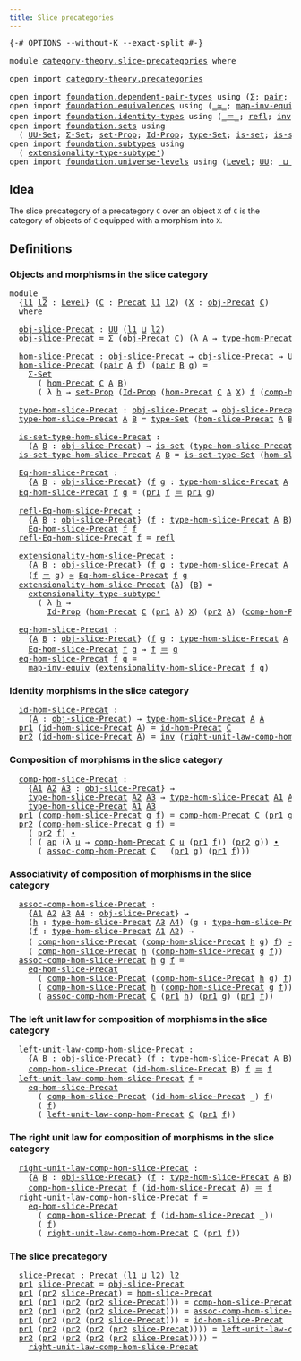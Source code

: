 ```yaml
---
title: Slice precategories
---
```


<pre class="Agda"><a id="45" class="Symbol">{-#</a> <a id="49" class="Keyword">OPTIONS</a> <a id="57" class="Pragma">--without-K</a> <a id="69" class="Pragma">--exact-split</a> <a id="83" class="Symbol">#-}</a>

<a id="88" class="Keyword">module</a> <a id="95" href="category-theory.slice-precategories.html" class="Module">category-theory.slice-precategories</a> <a id="131" class="Keyword">where</a>

<a id="138" class="Keyword">open</a> <a id="143" class="Keyword">import</a> <a id="150" href="category-theory.precategories.html" class="Module">category-theory.precategories</a>

<a id="181" class="Keyword">open</a> <a id="186" class="Keyword">import</a> <a id="193" href="foundation.dependent-pair-types.html" class="Module">foundation.dependent-pair-types</a> <a id="225" class="Keyword">using</a> <a id="231" class="Symbol">(</a><a id="232" href="foundation-core.dependent-pair-types.html#515" class="Record">Σ</a><a id="233" class="Symbol">;</a> <a id="235" href="foundation-core.dependent-pair-types.html#588" class="InductiveConstructor">pair</a><a id="239" class="Symbol">;</a> <a id="241" href="foundation-core.dependent-pair-types.html#605" class="Field">pr1</a><a id="244" class="Symbol">;</a> <a id="246" href="foundation-core.dependent-pair-types.html#617" class="Field">pr2</a><a id="249" class="Symbol">)</a>
<a id="251" class="Keyword">open</a> <a id="256" class="Keyword">import</a> <a id="263" href="foundation.equivalences.html" class="Module">foundation.equivalences</a> <a id="287" class="Keyword">using</a> <a id="293" class="Symbol">(</a><a id="294" href="foundation-core.equivalences.html#1621" class="Function Operator">_≃_</a><a id="297" class="Symbol">;</a> <a id="299" href="foundation-core.equivalences.html#5036" class="Function">map-inv-equiv</a><a id="312" class="Symbol">)</a>
<a id="314" class="Keyword">open</a> <a id="319" class="Keyword">import</a> <a id="326" href="foundation.identity-types.html" class="Module">foundation.identity-types</a> <a id="352" class="Keyword">using</a> <a id="358" class="Symbol">(</a><a id="359" href="foundation-core.identity-types.html#1865" class="Function Operator">_＝_</a><a id="362" class="Symbol">;</a> <a id="364" href="foundation-core.identity-types.html#1820" class="InductiveConstructor">refl</a><a id="368" class="Symbol">;</a> <a id="370" href="foundation-core.identity-types.html#2729" class="Function">inv</a><a id="373" class="Symbol">;</a> <a id="375" href="foundation-core.identity-types.html#2425" class="Function Operator">_∙_</a><a id="378" class="Symbol">;</a> <a id="380" href="foundation-core.identity-types.html#4003" class="Function">ap</a><a id="382" class="Symbol">)</a>
<a id="384" class="Keyword">open</a> <a id="389" class="Keyword">import</a> <a id="396" href="foundation.sets.html" class="Module">foundation.sets</a> <a id="412" class="Keyword">using</a>
  <a id="420" class="Symbol">(</a> <a id="422" href="foundation-core.sets.html#1190" class="Function">UU-Set</a><a id="428" class="Symbol">;</a> <a id="430" href="foundation.sets.html#1866" class="Function">Σ-Set</a><a id="435" class="Symbol">;</a> <a id="437" href="foundation-core.sets.html#3072" class="Function">set-Prop</a><a id="445" class="Symbol">;</a> <a id="447" href="foundation-core.sets.html#1420" class="Function">Id-Prop</a><a id="454" class="Symbol">;</a> <a id="456" href="foundation-core.sets.html#1304" class="Function">type-Set</a><a id="464" class="Symbol">;</a> <a id="466" href="foundation-core.sets.html#1113" class="Function">is-set</a><a id="472" class="Symbol">;</a> <a id="474" href="foundation-core.sets.html#1355" class="Function">is-set-type-Set</a><a id="489" class="Symbol">)</a>
<a id="491" class="Keyword">open</a> <a id="496" class="Keyword">import</a> <a id="503" href="foundation.subtypes.html" class="Module">foundation.subtypes</a> <a id="523" class="Keyword">using</a>
  <a id="531" class="Symbol">(</a> <a id="533" href="foundation-core.subtypes.html#3264" class="Function">extensionality-type-subtype&#39;</a><a id="561" class="Symbol">)</a>
<a id="563" class="Keyword">open</a> <a id="568" class="Keyword">import</a> <a id="575" href="foundation.universe-levels.html" class="Module">foundation.universe-levels</a> <a id="602" class="Keyword">using</a> <a id="608" class="Symbol">(</a><a id="609" href="Agda.Primitive.html#597" class="Postulate">Level</a><a id="614" class="Symbol">;</a> <a id="616" href="foundation-core.universe-levels.html#235" class="Primitive">UU</a><a id="618" class="Symbol">;</a> <a id="620" href="Agda.Primitive.html#810" class="Primitive Operator">_⊔_</a><a id="623" class="Symbol">)</a>
</pre>
## Idea

The slice precategory of a precategory `C` over an object `X` of `C` is the category of objects of `C` equipped with a morphism into `X`.

## Definitions

### Objects and morphisms in the slice category

<pre class="Agda"><a id="851" class="Keyword">module</a> <a id="858" href="category-theory.slice-precategories.html#858" class="Module">_</a>
  <a id="862" class="Symbol">{</a><a id="863" href="category-theory.slice-precategories.html#863" class="Bound">l1</a> <a id="866" href="category-theory.slice-precategories.html#866" class="Bound">l2</a> <a id="869" class="Symbol">:</a> <a id="871" href="Agda.Primitive.html#597" class="Postulate">Level</a><a id="876" class="Symbol">}</a> <a id="878" class="Symbol">(</a><a id="879" href="category-theory.slice-precategories.html#879" class="Bound">C</a> <a id="881" class="Symbol">:</a> <a id="883" href="category-theory.precategories.html#2242" class="Function">Precat</a> <a id="890" href="category-theory.slice-precategories.html#863" class="Bound">l1</a> <a id="893" href="category-theory.slice-precategories.html#866" class="Bound">l2</a><a id="895" class="Symbol">)</a> <a id="897" class="Symbol">(</a><a id="898" href="category-theory.slice-precategories.html#898" class="Bound">X</a> <a id="900" class="Symbol">:</a> <a id="902" href="category-theory.precategories.html#2555" class="Function">obj-Precat</a> <a id="913" href="category-theory.slice-precategories.html#879" class="Bound">C</a><a id="914" class="Symbol">)</a>
  <a id="918" class="Keyword">where</a>

  <a id="927" href="category-theory.slice-precategories.html#927" class="Function">obj-slice-Precat</a> <a id="944" class="Symbol">:</a> <a id="946" href="foundation-core.universe-levels.html#235" class="Primitive">UU</a> <a id="949" class="Symbol">(</a><a id="950" href="category-theory.slice-precategories.html#863" class="Bound">l1</a> <a id="953" href="Agda.Primitive.html#810" class="Primitive Operator">⊔</a> <a id="955" href="category-theory.slice-precategories.html#866" class="Bound">l2</a><a id="957" class="Symbol">)</a>
  <a id="961" href="category-theory.slice-precategories.html#927" class="Function">obj-slice-Precat</a> <a id="978" class="Symbol">=</a> <a id="980" href="foundation-core.dependent-pair-types.html#515" class="Record">Σ</a> <a id="982" class="Symbol">(</a><a id="983" href="category-theory.precategories.html#2555" class="Function">obj-Precat</a> <a id="994" href="category-theory.slice-precategories.html#879" class="Bound">C</a><a id="995" class="Symbol">)</a> <a id="997" class="Symbol">(λ</a> <a id="1000" href="category-theory.slice-precategories.html#1000" class="Bound">A</a> <a id="1002" class="Symbol">→</a> <a id="1004" href="category-theory.precategories.html#2674" class="Function">type-hom-Precat</a> <a id="1020" href="category-theory.slice-precategories.html#879" class="Bound">C</a> <a id="1022" href="category-theory.slice-precategories.html#1000" class="Bound">A</a> <a id="1024" href="category-theory.slice-precategories.html#898" class="Bound">X</a><a id="1025" class="Symbol">)</a>

  <a id="1030" href="category-theory.slice-precategories.html#1030" class="Function">hom-slice-Precat</a> <a id="1047" class="Symbol">:</a> <a id="1049" href="category-theory.slice-precategories.html#927" class="Function">obj-slice-Precat</a> <a id="1066" class="Symbol">→</a> <a id="1068" href="category-theory.slice-precategories.html#927" class="Function">obj-slice-Precat</a> <a id="1085" class="Symbol">→</a> <a id="1087" href="foundation-core.sets.html#1190" class="Function">UU-Set</a> <a id="1094" href="category-theory.slice-precategories.html#866" class="Bound">l2</a>
  <a id="1099" href="category-theory.slice-precategories.html#1030" class="Function">hom-slice-Precat</a> <a id="1116" class="Symbol">(</a><a id="1117" href="foundation-core.dependent-pair-types.html#588" class="InductiveConstructor">pair</a> <a id="1122" href="category-theory.slice-precategories.html#1122" class="Bound">A</a> <a id="1124" href="category-theory.slice-precategories.html#1124" class="Bound">f</a><a id="1125" class="Symbol">)</a> <a id="1127" class="Symbol">(</a><a id="1128" href="foundation-core.dependent-pair-types.html#588" class="InductiveConstructor">pair</a> <a id="1133" href="category-theory.slice-precategories.html#1133" class="Bound">B</a> <a id="1135" href="category-theory.slice-precategories.html#1135" class="Bound">g</a><a id="1136" class="Symbol">)</a> <a id="1138" class="Symbol">=</a>
    <a id="1144" href="foundation.sets.html#1866" class="Function">Σ-Set</a>
      <a id="1156" class="Symbol">(</a> <a id="1158" href="category-theory.precategories.html#2600" class="Function">hom-Precat</a> <a id="1169" href="category-theory.slice-precategories.html#879" class="Bound">C</a> <a id="1171" href="category-theory.slice-precategories.html#1122" class="Bound">A</a> <a id="1173" href="category-theory.slice-precategories.html#1133" class="Bound">B</a><a id="1174" class="Symbol">)</a>
      <a id="1182" class="Symbol">(</a> <a id="1184" class="Symbol">λ</a> <a id="1186" href="category-theory.slice-precategories.html#1186" class="Bound">h</a> <a id="1188" class="Symbol">→</a> <a id="1190" href="foundation-core.sets.html#3072" class="Function">set-Prop</a> <a id="1199" class="Symbol">(</a><a id="1200" href="foundation-core.sets.html#1420" class="Function">Id-Prop</a> <a id="1208" class="Symbol">(</a><a id="1209" href="category-theory.precategories.html#2600" class="Function">hom-Precat</a> <a id="1220" href="category-theory.slice-precategories.html#879" class="Bound">C</a> <a id="1222" href="category-theory.slice-precategories.html#1122" class="Bound">A</a> <a id="1224" href="category-theory.slice-precategories.html#898" class="Bound">X</a><a id="1225" class="Symbol">)</a> <a id="1227" href="category-theory.slice-precategories.html#1124" class="Bound">f</a> <a id="1229" class="Symbol">(</a><a id="1230" href="category-theory.precategories.html#3056" class="Function">comp-hom-Precat</a> <a id="1246" href="category-theory.slice-precategories.html#879" class="Bound">C</a> <a id="1248" href="category-theory.slice-precategories.html#1135" class="Bound">g</a> <a id="1250" href="category-theory.slice-precategories.html#1186" class="Bound">h</a><a id="1251" class="Symbol">)))</a>

  <a id="1258" href="category-theory.slice-precategories.html#1258" class="Function">type-hom-slice-Precat</a> <a id="1280" class="Symbol">:</a> <a id="1282" href="category-theory.slice-precategories.html#927" class="Function">obj-slice-Precat</a> <a id="1299" class="Symbol">→</a> <a id="1301" href="category-theory.slice-precategories.html#927" class="Function">obj-slice-Precat</a> <a id="1318" class="Symbol">→</a> <a id="1320" href="foundation-core.universe-levels.html#235" class="Primitive">UU</a> <a id="1323" href="category-theory.slice-precategories.html#866" class="Bound">l2</a>
  <a id="1328" href="category-theory.slice-precategories.html#1258" class="Function">type-hom-slice-Precat</a> <a id="1350" href="category-theory.slice-precategories.html#1350" class="Bound">A</a> <a id="1352" href="category-theory.slice-precategories.html#1352" class="Bound">B</a> <a id="1354" class="Symbol">=</a> <a id="1356" href="foundation-core.sets.html#1304" class="Function">type-Set</a> <a id="1365" class="Symbol">(</a><a id="1366" href="category-theory.slice-precategories.html#1030" class="Function">hom-slice-Precat</a> <a id="1383" href="category-theory.slice-precategories.html#1350" class="Bound">A</a> <a id="1385" href="category-theory.slice-precategories.html#1352" class="Bound">B</a><a id="1386" class="Symbol">)</a>

  <a id="1391" href="category-theory.slice-precategories.html#1391" class="Function">is-set-type-hom-slice-Precat</a> <a id="1420" class="Symbol">:</a>
    <a id="1426" class="Symbol">(</a><a id="1427" href="category-theory.slice-precategories.html#1427" class="Bound">A</a> <a id="1429" href="category-theory.slice-precategories.html#1429" class="Bound">B</a> <a id="1431" class="Symbol">:</a> <a id="1433" href="category-theory.slice-precategories.html#927" class="Function">obj-slice-Precat</a><a id="1449" class="Symbol">)</a> <a id="1451" class="Symbol">→</a> <a id="1453" href="foundation-core.sets.html#1113" class="Function">is-set</a> <a id="1460" class="Symbol">(</a><a id="1461" href="category-theory.slice-precategories.html#1258" class="Function">type-hom-slice-Precat</a> <a id="1483" href="category-theory.slice-precategories.html#1427" class="Bound">A</a> <a id="1485" href="category-theory.slice-precategories.html#1429" class="Bound">B</a><a id="1486" class="Symbol">)</a>
  <a id="1490" href="category-theory.slice-precategories.html#1391" class="Function">is-set-type-hom-slice-Precat</a> <a id="1519" href="category-theory.slice-precategories.html#1519" class="Bound">A</a> <a id="1521" href="category-theory.slice-precategories.html#1521" class="Bound">B</a> <a id="1523" class="Symbol">=</a> <a id="1525" href="foundation-core.sets.html#1355" class="Function">is-set-type-Set</a> <a id="1541" class="Symbol">(</a><a id="1542" href="category-theory.slice-precategories.html#1030" class="Function">hom-slice-Precat</a> <a id="1559" href="category-theory.slice-precategories.html#1519" class="Bound">A</a> <a id="1561" href="category-theory.slice-precategories.html#1521" class="Bound">B</a><a id="1562" class="Symbol">)</a>

  <a id="1567" href="category-theory.slice-precategories.html#1567" class="Function">Eq-hom-slice-Precat</a> <a id="1587" class="Symbol">:</a>
    <a id="1593" class="Symbol">{</a><a id="1594" href="category-theory.slice-precategories.html#1594" class="Bound">A</a> <a id="1596" href="category-theory.slice-precategories.html#1596" class="Bound">B</a> <a id="1598" class="Symbol">:</a> <a id="1600" href="category-theory.slice-precategories.html#927" class="Function">obj-slice-Precat</a><a id="1616" class="Symbol">}</a> <a id="1618" class="Symbol">(</a><a id="1619" href="category-theory.slice-precategories.html#1619" class="Bound">f</a> <a id="1621" href="category-theory.slice-precategories.html#1621" class="Bound">g</a> <a id="1623" class="Symbol">:</a> <a id="1625" href="category-theory.slice-precategories.html#1258" class="Function">type-hom-slice-Precat</a> <a id="1647" href="category-theory.slice-precategories.html#1594" class="Bound">A</a> <a id="1649" href="category-theory.slice-precategories.html#1596" class="Bound">B</a><a id="1650" class="Symbol">)</a> <a id="1652" class="Symbol">→</a> <a id="1654" href="foundation-core.universe-levels.html#235" class="Primitive">UU</a> <a id="1657" href="category-theory.slice-precategories.html#866" class="Bound">l2</a>
  <a id="1662" href="category-theory.slice-precategories.html#1567" class="Function">Eq-hom-slice-Precat</a> <a id="1682" href="category-theory.slice-precategories.html#1682" class="Bound">f</a> <a id="1684" href="category-theory.slice-precategories.html#1684" class="Bound">g</a> <a id="1686" class="Symbol">=</a> <a id="1688" class="Symbol">(</a><a id="1689" href="foundation-core.dependent-pair-types.html#605" class="Field">pr1</a> <a id="1693" href="category-theory.slice-precategories.html#1682" class="Bound">f</a> <a id="1695" href="foundation-core.identity-types.html#1865" class="Function Operator">＝</a> <a id="1697" href="foundation-core.dependent-pair-types.html#605" class="Field">pr1</a> <a id="1701" href="category-theory.slice-precategories.html#1684" class="Bound">g</a><a id="1702" class="Symbol">)</a>

  <a id="1707" href="category-theory.slice-precategories.html#1707" class="Function">refl-Eq-hom-slice-Precat</a> <a id="1732" class="Symbol">:</a>
    <a id="1738" class="Symbol">{</a><a id="1739" href="category-theory.slice-precategories.html#1739" class="Bound">A</a> <a id="1741" href="category-theory.slice-precategories.html#1741" class="Bound">B</a> <a id="1743" class="Symbol">:</a> <a id="1745" href="category-theory.slice-precategories.html#927" class="Function">obj-slice-Precat</a><a id="1761" class="Symbol">}</a> <a id="1763" class="Symbol">(</a><a id="1764" href="category-theory.slice-precategories.html#1764" class="Bound">f</a> <a id="1766" class="Symbol">:</a> <a id="1768" href="category-theory.slice-precategories.html#1258" class="Function">type-hom-slice-Precat</a> <a id="1790" href="category-theory.slice-precategories.html#1739" class="Bound">A</a> <a id="1792" href="category-theory.slice-precategories.html#1741" class="Bound">B</a><a id="1793" class="Symbol">)</a> <a id="1795" class="Symbol">→</a>
    <a id="1801" href="category-theory.slice-precategories.html#1567" class="Function">Eq-hom-slice-Precat</a> <a id="1821" href="category-theory.slice-precategories.html#1764" class="Bound">f</a> <a id="1823" href="category-theory.slice-precategories.html#1764" class="Bound">f</a>
  <a id="1827" href="category-theory.slice-precategories.html#1707" class="Function">refl-Eq-hom-slice-Precat</a> <a id="1852" href="category-theory.slice-precategories.html#1852" class="Bound">f</a> <a id="1854" class="Symbol">=</a> <a id="1856" href="foundation-core.identity-types.html#1820" class="InductiveConstructor">refl</a>

  <a id="1864" href="category-theory.slice-precategories.html#1864" class="Function">extensionality-hom-slice-Precat</a> <a id="1896" class="Symbol">:</a>
    <a id="1902" class="Symbol">{</a><a id="1903" href="category-theory.slice-precategories.html#1903" class="Bound">A</a> <a id="1905" href="category-theory.slice-precategories.html#1905" class="Bound">B</a> <a id="1907" class="Symbol">:</a> <a id="1909" href="category-theory.slice-precategories.html#927" class="Function">obj-slice-Precat</a><a id="1925" class="Symbol">}</a> <a id="1927" class="Symbol">(</a><a id="1928" href="category-theory.slice-precategories.html#1928" class="Bound">f</a> <a id="1930" href="category-theory.slice-precategories.html#1930" class="Bound">g</a> <a id="1932" class="Symbol">:</a> <a id="1934" href="category-theory.slice-precategories.html#1258" class="Function">type-hom-slice-Precat</a> <a id="1956" href="category-theory.slice-precategories.html#1903" class="Bound">A</a> <a id="1958" href="category-theory.slice-precategories.html#1905" class="Bound">B</a><a id="1959" class="Symbol">)</a> <a id="1961" class="Symbol">→</a>
    <a id="1967" class="Symbol">(</a><a id="1968" href="category-theory.slice-precategories.html#1928" class="Bound">f</a> <a id="1970" href="foundation-core.identity-types.html#1865" class="Function Operator">＝</a> <a id="1972" href="category-theory.slice-precategories.html#1930" class="Bound">g</a><a id="1973" class="Symbol">)</a> <a id="1975" href="foundation-core.equivalences.html#1621" class="Function Operator">≃</a> <a id="1977" href="category-theory.slice-precategories.html#1567" class="Function">Eq-hom-slice-Precat</a> <a id="1997" href="category-theory.slice-precategories.html#1928" class="Bound">f</a> <a id="1999" href="category-theory.slice-precategories.html#1930" class="Bound">g</a>
  <a id="2003" href="category-theory.slice-precategories.html#1864" class="Function">extensionality-hom-slice-Precat</a> <a id="2035" class="Symbol">{</a><a id="2036" href="category-theory.slice-precategories.html#2036" class="Bound">A</a><a id="2037" class="Symbol">}</a> <a id="2039" class="Symbol">{</a><a id="2040" href="category-theory.slice-precategories.html#2040" class="Bound">B</a><a id="2041" class="Symbol">}</a> <a id="2043" class="Symbol">=</a>
    <a id="2049" href="foundation-core.subtypes.html#3264" class="Function">extensionality-type-subtype&#39;</a>
      <a id="2084" class="Symbol">(</a> <a id="2086" class="Symbol">λ</a> <a id="2088" href="category-theory.slice-precategories.html#2088" class="Bound">h</a> <a id="2090" class="Symbol">→</a>
        <a id="2100" href="foundation-core.sets.html#1420" class="Function">Id-Prop</a> <a id="2108" class="Symbol">(</a><a id="2109" href="category-theory.precategories.html#2600" class="Function">hom-Precat</a> <a id="2120" href="category-theory.slice-precategories.html#879" class="Bound">C</a> <a id="2122" class="Symbol">(</a><a id="2123" href="foundation-core.dependent-pair-types.html#605" class="Field">pr1</a> <a id="2127" href="category-theory.slice-precategories.html#2036" class="Bound">A</a><a id="2128" class="Symbol">)</a> <a id="2130" href="category-theory.slice-precategories.html#898" class="Bound">X</a><a id="2131" class="Symbol">)</a> <a id="2133" class="Symbol">(</a><a id="2134" href="foundation-core.dependent-pair-types.html#617" class="Field">pr2</a> <a id="2138" href="category-theory.slice-precategories.html#2036" class="Bound">A</a><a id="2139" class="Symbol">)</a> <a id="2141" class="Symbol">(</a><a id="2142" href="category-theory.precategories.html#3056" class="Function">comp-hom-Precat</a> <a id="2158" href="category-theory.slice-precategories.html#879" class="Bound">C</a> <a id="2160" class="Symbol">(</a><a id="2161" href="foundation-core.dependent-pair-types.html#617" class="Field">pr2</a> <a id="2165" href="category-theory.slice-precategories.html#2040" class="Bound">B</a><a id="2166" class="Symbol">)</a> <a id="2168" href="category-theory.slice-precategories.html#2088" class="Bound">h</a><a id="2169" class="Symbol">))</a>

  <a id="2175" href="category-theory.slice-precategories.html#2175" class="Function">eq-hom-slice-Precat</a> <a id="2195" class="Symbol">:</a>
    <a id="2201" class="Symbol">{</a><a id="2202" href="category-theory.slice-precategories.html#2202" class="Bound">A</a> <a id="2204" href="category-theory.slice-precategories.html#2204" class="Bound">B</a> <a id="2206" class="Symbol">:</a> <a id="2208" href="category-theory.slice-precategories.html#927" class="Function">obj-slice-Precat</a><a id="2224" class="Symbol">}</a> <a id="2226" class="Symbol">(</a><a id="2227" href="category-theory.slice-precategories.html#2227" class="Bound">f</a> <a id="2229" href="category-theory.slice-precategories.html#2229" class="Bound">g</a> <a id="2231" class="Symbol">:</a> <a id="2233" href="category-theory.slice-precategories.html#1258" class="Function">type-hom-slice-Precat</a> <a id="2255" href="category-theory.slice-precategories.html#2202" class="Bound">A</a> <a id="2257" href="category-theory.slice-precategories.html#2204" class="Bound">B</a><a id="2258" class="Symbol">)</a> <a id="2260" class="Symbol">→</a>
    <a id="2266" href="category-theory.slice-precategories.html#1567" class="Function">Eq-hom-slice-Precat</a> <a id="2286" href="category-theory.slice-precategories.html#2227" class="Bound">f</a> <a id="2288" href="category-theory.slice-precategories.html#2229" class="Bound">g</a> <a id="2290" class="Symbol">→</a> <a id="2292" href="category-theory.slice-precategories.html#2227" class="Bound">f</a> <a id="2294" href="foundation-core.identity-types.html#1865" class="Function Operator">＝</a> <a id="2296" href="category-theory.slice-precategories.html#2229" class="Bound">g</a>
  <a id="2300" href="category-theory.slice-precategories.html#2175" class="Function">eq-hom-slice-Precat</a> <a id="2320" href="category-theory.slice-precategories.html#2320" class="Bound">f</a> <a id="2322" href="category-theory.slice-precategories.html#2322" class="Bound">g</a> <a id="2324" class="Symbol">=</a>
    <a id="2330" href="foundation-core.equivalences.html#5036" class="Function">map-inv-equiv</a> <a id="2344" class="Symbol">(</a><a id="2345" href="category-theory.slice-precategories.html#1864" class="Function">extensionality-hom-slice-Precat</a> <a id="2377" href="category-theory.slice-precategories.html#2320" class="Bound">f</a> <a id="2379" href="category-theory.slice-precategories.html#2322" class="Bound">g</a><a id="2380" class="Symbol">)</a>
</pre>
### Identity morphisms in the slice category

<pre class="Agda">  <a id="2443" href="category-theory.slice-precategories.html#2443" class="Function">id-hom-slice-Precat</a> <a id="2463" class="Symbol">:</a>
    <a id="2469" class="Symbol">(</a><a id="2470" href="category-theory.slice-precategories.html#2470" class="Bound">A</a> <a id="2472" class="Symbol">:</a> <a id="2474" href="category-theory.slice-precategories.html#927" class="Function">obj-slice-Precat</a><a id="2490" class="Symbol">)</a> <a id="2492" class="Symbol">→</a> <a id="2494" href="category-theory.slice-precategories.html#1258" class="Function">type-hom-slice-Precat</a> <a id="2516" href="category-theory.slice-precategories.html#2470" class="Bound">A</a> <a id="2518" href="category-theory.slice-precategories.html#2470" class="Bound">A</a>
  <a id="2522" href="foundation-core.dependent-pair-types.html#605" class="Field">pr1</a> <a id="2526" class="Symbol">(</a><a id="2527" href="category-theory.slice-precategories.html#2443" class="Function">id-hom-slice-Precat</a> <a id="2547" href="category-theory.slice-precategories.html#2547" class="Bound">A</a><a id="2548" class="Symbol">)</a> <a id="2550" class="Symbol">=</a> <a id="2552" href="category-theory.precategories.html#3831" class="Function">id-hom-Precat</a> <a id="2566" href="category-theory.slice-precategories.html#879" class="Bound">C</a>
  <a id="2570" href="foundation-core.dependent-pair-types.html#617" class="Field">pr2</a> <a id="2574" class="Symbol">(</a><a id="2575" href="category-theory.slice-precategories.html#2443" class="Function">id-hom-slice-Precat</a> <a id="2595" href="category-theory.slice-precategories.html#2595" class="Bound">A</a><a id="2596" class="Symbol">)</a> <a id="2598" class="Symbol">=</a> <a id="2600" href="foundation-core.identity-types.html#2729" class="Function">inv</a> <a id="2604" class="Symbol">(</a><a id="2605" href="category-theory.precategories.html#4121" class="Function">right-unit-law-comp-hom-Precat</a> <a id="2636" href="category-theory.slice-precategories.html#879" class="Bound">C</a> <a id="2638" class="Symbol">(</a><a id="2639" href="foundation-core.dependent-pair-types.html#617" class="Field">pr2</a> <a id="2643" href="category-theory.slice-precategories.html#2595" class="Bound">A</a><a id="2644" class="Symbol">))</a>
</pre>
### Composition of morphisms in the slice category

<pre class="Agda">  <a id="2714" href="category-theory.slice-precategories.html#2714" class="Function">comp-hom-slice-Precat</a> <a id="2736" class="Symbol">:</a>
    <a id="2742" class="Symbol">{</a><a id="2743" href="category-theory.slice-precategories.html#2743" class="Bound">A1</a> <a id="2746" href="category-theory.slice-precategories.html#2746" class="Bound">A2</a> <a id="2749" href="category-theory.slice-precategories.html#2749" class="Bound">A3</a> <a id="2752" class="Symbol">:</a> <a id="2754" href="category-theory.slice-precategories.html#927" class="Function">obj-slice-Precat</a><a id="2770" class="Symbol">}</a> <a id="2772" class="Symbol">→</a>
    <a id="2778" href="category-theory.slice-precategories.html#1258" class="Function">type-hom-slice-Precat</a> <a id="2800" href="category-theory.slice-precategories.html#2746" class="Bound">A2</a> <a id="2803" href="category-theory.slice-precategories.html#2749" class="Bound">A3</a> <a id="2806" class="Symbol">→</a> <a id="2808" href="category-theory.slice-precategories.html#1258" class="Function">type-hom-slice-Precat</a> <a id="2830" href="category-theory.slice-precategories.html#2743" class="Bound">A1</a> <a id="2833" href="category-theory.slice-precategories.html#2746" class="Bound">A2</a> <a id="2836" class="Symbol">→</a>
    <a id="2842" href="category-theory.slice-precategories.html#1258" class="Function">type-hom-slice-Precat</a> <a id="2864" href="category-theory.slice-precategories.html#2743" class="Bound">A1</a> <a id="2867" href="category-theory.slice-precategories.html#2749" class="Bound">A3</a>
  <a id="2872" href="foundation-core.dependent-pair-types.html#605" class="Field">pr1</a> <a id="2876" class="Symbol">(</a><a id="2877" href="category-theory.slice-precategories.html#2714" class="Function">comp-hom-slice-Precat</a> <a id="2899" href="category-theory.slice-precategories.html#2899" class="Bound">g</a> <a id="2901" href="category-theory.slice-precategories.html#2901" class="Bound">f</a><a id="2902" class="Symbol">)</a> <a id="2904" class="Symbol">=</a> <a id="2906" href="category-theory.precategories.html#3056" class="Function">comp-hom-Precat</a> <a id="2922" href="category-theory.slice-precategories.html#879" class="Bound">C</a> <a id="2924" class="Symbol">(</a><a id="2925" href="foundation-core.dependent-pair-types.html#605" class="Field">pr1</a> <a id="2929" href="category-theory.slice-precategories.html#2899" class="Bound">g</a><a id="2930" class="Symbol">)</a> <a id="2932" class="Symbol">(</a><a id="2933" href="foundation-core.dependent-pair-types.html#605" class="Field">pr1</a> <a id="2937" href="category-theory.slice-precategories.html#2901" class="Bound">f</a><a id="2938" class="Symbol">)</a>
  <a id="2942" href="foundation-core.dependent-pair-types.html#617" class="Field">pr2</a> <a id="2946" class="Symbol">(</a><a id="2947" href="category-theory.slice-precategories.html#2714" class="Function">comp-hom-slice-Precat</a> <a id="2969" href="category-theory.slice-precategories.html#2969" class="Bound">g</a> <a id="2971" href="category-theory.slice-precategories.html#2971" class="Bound">f</a><a id="2972" class="Symbol">)</a> <a id="2974" class="Symbol">=</a>
    <a id="2980" class="Symbol">(</a> <a id="2982" href="foundation-core.dependent-pair-types.html#617" class="Field">pr2</a> <a id="2986" href="category-theory.slice-precategories.html#2971" class="Bound">f</a><a id="2987" class="Symbol">)</a> <a id="2989" href="foundation-core.identity-types.html#2425" class="Function Operator">∙</a>
    <a id="2995" class="Symbol">(</a> <a id="2997" class="Symbol">(</a> <a id="2999" href="foundation-core.identity-types.html#4003" class="Function">ap</a> <a id="3002" class="Symbol">(λ</a> <a id="3005" href="category-theory.slice-precategories.html#3005" class="Bound">u</a> <a id="3007" class="Symbol">→</a> <a id="3009" href="category-theory.precategories.html#3056" class="Function">comp-hom-Precat</a> <a id="3025" href="category-theory.slice-precategories.html#879" class="Bound">C</a> <a id="3027" href="category-theory.slice-precategories.html#3005" class="Bound">u</a> <a id="3029" class="Symbol">(</a><a id="3030" href="foundation-core.dependent-pair-types.html#605" class="Field">pr1</a> <a id="3034" href="category-theory.slice-precategories.html#2971" class="Bound">f</a><a id="3035" class="Symbol">))</a> <a id="3038" class="Symbol">(</a><a id="3039" href="foundation-core.dependent-pair-types.html#617" class="Field">pr2</a> <a id="3043" href="category-theory.slice-precategories.html#2969" class="Bound">g</a><a id="3044" class="Symbol">))</a> <a id="3047" href="foundation-core.identity-types.html#2425" class="Function Operator">∙</a>
      <a id="3055" class="Symbol">(</a> <a id="3057" href="category-theory.precategories.html#3381" class="Function">assoc-comp-hom-Precat</a> <a id="3079" href="category-theory.slice-precategories.html#879" class="Bound">C</a> <a id="3081" class="Symbol">_</a> <a id="3083" class="Symbol">(</a><a id="3084" href="foundation-core.dependent-pair-types.html#605" class="Field">pr1</a> <a id="3088" href="category-theory.slice-precategories.html#2969" class="Bound">g</a><a id="3089" class="Symbol">)</a> <a id="3091" class="Symbol">(</a><a id="3092" href="foundation-core.dependent-pair-types.html#605" class="Field">pr1</a> <a id="3096" href="category-theory.slice-precategories.html#2971" class="Bound">f</a><a id="3097" class="Symbol">)))</a>
</pre>
### Associativity of composition of morphisms in the slice category

<pre class="Agda">  <a id="3185" href="category-theory.slice-precategories.html#3185" class="Function">assoc-comp-hom-slice-Precat</a> <a id="3213" class="Symbol">:</a>
    <a id="3219" class="Symbol">{</a><a id="3220" href="category-theory.slice-precategories.html#3220" class="Bound">A1</a> <a id="3223" href="category-theory.slice-precategories.html#3223" class="Bound">A2</a> <a id="3226" href="category-theory.slice-precategories.html#3226" class="Bound">A3</a> <a id="3229" href="category-theory.slice-precategories.html#3229" class="Bound">A4</a> <a id="3232" class="Symbol">:</a> <a id="3234" href="category-theory.slice-precategories.html#927" class="Function">obj-slice-Precat</a><a id="3250" class="Symbol">}</a> <a id="3252" class="Symbol">→</a>
    <a id="3258" class="Symbol">(</a><a id="3259" href="category-theory.slice-precategories.html#3259" class="Bound">h</a> <a id="3261" class="Symbol">:</a> <a id="3263" href="category-theory.slice-precategories.html#1258" class="Function">type-hom-slice-Precat</a> <a id="3285" href="category-theory.slice-precategories.html#3226" class="Bound">A3</a> <a id="3288" href="category-theory.slice-precategories.html#3229" class="Bound">A4</a><a id="3290" class="Symbol">)</a> <a id="3292" class="Symbol">(</a><a id="3293" href="category-theory.slice-precategories.html#3293" class="Bound">g</a> <a id="3295" class="Symbol">:</a> <a id="3297" href="category-theory.slice-precategories.html#1258" class="Function">type-hom-slice-Precat</a> <a id="3319" href="category-theory.slice-precategories.html#3223" class="Bound">A2</a> <a id="3322" href="category-theory.slice-precategories.html#3226" class="Bound">A3</a><a id="3324" class="Symbol">)</a>
    <a id="3330" class="Symbol">(</a><a id="3331" href="category-theory.slice-precategories.html#3331" class="Bound">f</a> <a id="3333" class="Symbol">:</a> <a id="3335" href="category-theory.slice-precategories.html#1258" class="Function">type-hom-slice-Precat</a> <a id="3357" href="category-theory.slice-precategories.html#3220" class="Bound">A1</a> <a id="3360" href="category-theory.slice-precategories.html#3223" class="Bound">A2</a><a id="3362" class="Symbol">)</a> <a id="3364" class="Symbol">→</a>
    <a id="3370" class="Symbol">(</a> <a id="3372" href="category-theory.slice-precategories.html#2714" class="Function">comp-hom-slice-Precat</a> <a id="3394" class="Symbol">(</a><a id="3395" href="category-theory.slice-precategories.html#2714" class="Function">comp-hom-slice-Precat</a> <a id="3417" href="category-theory.slice-precategories.html#3259" class="Bound">h</a> <a id="3419" href="category-theory.slice-precategories.html#3293" class="Bound">g</a><a id="3420" class="Symbol">)</a> <a id="3422" href="category-theory.slice-precategories.html#3331" class="Bound">f</a><a id="3423" class="Symbol">)</a> <a id="3425" href="foundation-core.identity-types.html#1865" class="Function Operator">＝</a>
    <a id="3431" class="Symbol">(</a> <a id="3433" href="category-theory.slice-precategories.html#2714" class="Function">comp-hom-slice-Precat</a> <a id="3455" href="category-theory.slice-precategories.html#3259" class="Bound">h</a> <a id="3457" class="Symbol">(</a><a id="3458" href="category-theory.slice-precategories.html#2714" class="Function">comp-hom-slice-Precat</a> <a id="3480" href="category-theory.slice-precategories.html#3293" class="Bound">g</a> <a id="3482" href="category-theory.slice-precategories.html#3331" class="Bound">f</a><a id="3483" class="Symbol">))</a>
  <a id="3488" href="category-theory.slice-precategories.html#3185" class="Function">assoc-comp-hom-slice-Precat</a> <a id="3516" href="category-theory.slice-precategories.html#3516" class="Bound">h</a> <a id="3518" href="category-theory.slice-precategories.html#3518" class="Bound">g</a> <a id="3520" href="category-theory.slice-precategories.html#3520" class="Bound">f</a> <a id="3522" class="Symbol">=</a>
    <a id="3528" href="category-theory.slice-precategories.html#2175" class="Function">eq-hom-slice-Precat</a>
      <a id="3554" class="Symbol">(</a> <a id="3556" href="category-theory.slice-precategories.html#2714" class="Function">comp-hom-slice-Precat</a> <a id="3578" class="Symbol">(</a><a id="3579" href="category-theory.slice-precategories.html#2714" class="Function">comp-hom-slice-Precat</a> <a id="3601" href="category-theory.slice-precategories.html#3516" class="Bound">h</a> <a id="3603" href="category-theory.slice-precategories.html#3518" class="Bound">g</a><a id="3604" class="Symbol">)</a> <a id="3606" href="category-theory.slice-precategories.html#3520" class="Bound">f</a><a id="3607" class="Symbol">)</a>
      <a id="3615" class="Symbol">(</a> <a id="3617" href="category-theory.slice-precategories.html#2714" class="Function">comp-hom-slice-Precat</a> <a id="3639" href="category-theory.slice-precategories.html#3516" class="Bound">h</a> <a id="3641" class="Symbol">(</a><a id="3642" href="category-theory.slice-precategories.html#2714" class="Function">comp-hom-slice-Precat</a> <a id="3664" href="category-theory.slice-precategories.html#3518" class="Bound">g</a> <a id="3666" href="category-theory.slice-precategories.html#3520" class="Bound">f</a><a id="3667" class="Symbol">))</a>
      <a id="3676" class="Symbol">(</a> <a id="3678" href="category-theory.precategories.html#3381" class="Function">assoc-comp-hom-Precat</a> <a id="3700" href="category-theory.slice-precategories.html#879" class="Bound">C</a> <a id="3702" class="Symbol">(</a><a id="3703" href="foundation-core.dependent-pair-types.html#605" class="Field">pr1</a> <a id="3707" href="category-theory.slice-precategories.html#3516" class="Bound">h</a><a id="3708" class="Symbol">)</a> <a id="3710" class="Symbol">(</a><a id="3711" href="foundation-core.dependent-pair-types.html#605" class="Field">pr1</a> <a id="3715" href="category-theory.slice-precategories.html#3518" class="Bound">g</a><a id="3716" class="Symbol">)</a> <a id="3718" class="Symbol">(</a><a id="3719" href="foundation-core.dependent-pair-types.html#605" class="Field">pr1</a> <a id="3723" href="category-theory.slice-precategories.html#3520" class="Bound">f</a><a id="3724" class="Symbol">))</a>
</pre>
### The left unit law for composition of morphisms in the slice category

<pre class="Agda">  <a id="3816" href="category-theory.slice-precategories.html#3816" class="Function">left-unit-law-comp-hom-slice-Precat</a> <a id="3852" class="Symbol">:</a>
    <a id="3858" class="Symbol">{</a><a id="3859" href="category-theory.slice-precategories.html#3859" class="Bound">A</a> <a id="3861" href="category-theory.slice-precategories.html#3861" class="Bound">B</a> <a id="3863" class="Symbol">:</a> <a id="3865" href="category-theory.slice-precategories.html#927" class="Function">obj-slice-Precat</a><a id="3881" class="Symbol">}</a> <a id="3883" class="Symbol">(</a><a id="3884" href="category-theory.slice-precategories.html#3884" class="Bound">f</a> <a id="3886" class="Symbol">:</a> <a id="3888" href="category-theory.slice-precategories.html#1258" class="Function">type-hom-slice-Precat</a> <a id="3910" href="category-theory.slice-precategories.html#3859" class="Bound">A</a> <a id="3912" href="category-theory.slice-precategories.html#3861" class="Bound">B</a><a id="3913" class="Symbol">)</a> <a id="3915" class="Symbol">→</a>
    <a id="3921" href="category-theory.slice-precategories.html#2714" class="Function">comp-hom-slice-Precat</a> <a id="3943" class="Symbol">(</a><a id="3944" href="category-theory.slice-precategories.html#2443" class="Function">id-hom-slice-Precat</a> <a id="3964" href="category-theory.slice-precategories.html#3861" class="Bound">B</a><a id="3965" class="Symbol">)</a> <a id="3967" href="category-theory.slice-precategories.html#3884" class="Bound">f</a> <a id="3969" href="foundation-core.identity-types.html#1865" class="Function Operator">＝</a> <a id="3971" href="category-theory.slice-precategories.html#3884" class="Bound">f</a>
  <a id="3975" href="category-theory.slice-precategories.html#3816" class="Function">left-unit-law-comp-hom-slice-Precat</a> <a id="4011" href="category-theory.slice-precategories.html#4011" class="Bound">f</a> <a id="4013" class="Symbol">=</a>
    <a id="4019" href="category-theory.slice-precategories.html#2175" class="Function">eq-hom-slice-Precat</a>
      <a id="4045" class="Symbol">(</a> <a id="4047" href="category-theory.slice-precategories.html#2714" class="Function">comp-hom-slice-Precat</a> <a id="4069" class="Symbol">(</a><a id="4070" href="category-theory.slice-precategories.html#2443" class="Function">id-hom-slice-Precat</a> <a id="4090" class="Symbol">_)</a> <a id="4093" href="category-theory.slice-precategories.html#4011" class="Bound">f</a><a id="4094" class="Symbol">)</a>
      <a id="4102" class="Symbol">(</a> <a id="4104" href="category-theory.slice-precategories.html#4011" class="Bound">f</a><a id="4105" class="Symbol">)</a>
      <a id="4113" class="Symbol">(</a> <a id="4115" href="category-theory.precategories.html#3934" class="Function">left-unit-law-comp-hom-Precat</a> <a id="4145" href="category-theory.slice-precategories.html#879" class="Bound">C</a> <a id="4147" class="Symbol">(</a><a id="4148" href="foundation-core.dependent-pair-types.html#605" class="Field">pr1</a> <a id="4152" href="category-theory.slice-precategories.html#4011" class="Bound">f</a><a id="4153" class="Symbol">))</a>
</pre>
### The right unit law for composition of morphisms in the slice category

<pre class="Agda">  <a id="4246" href="category-theory.slice-precategories.html#4246" class="Function">right-unit-law-comp-hom-slice-Precat</a> <a id="4283" class="Symbol">:</a>
    <a id="4289" class="Symbol">{</a><a id="4290" href="category-theory.slice-precategories.html#4290" class="Bound">A</a> <a id="4292" href="category-theory.slice-precategories.html#4292" class="Bound">B</a> <a id="4294" class="Symbol">:</a> <a id="4296" href="category-theory.slice-precategories.html#927" class="Function">obj-slice-Precat</a><a id="4312" class="Symbol">}</a> <a id="4314" class="Symbol">(</a><a id="4315" href="category-theory.slice-precategories.html#4315" class="Bound">f</a> <a id="4317" class="Symbol">:</a> <a id="4319" href="category-theory.slice-precategories.html#1258" class="Function">type-hom-slice-Precat</a> <a id="4341" href="category-theory.slice-precategories.html#4290" class="Bound">A</a> <a id="4343" href="category-theory.slice-precategories.html#4292" class="Bound">B</a><a id="4344" class="Symbol">)</a> <a id="4346" class="Symbol">→</a>
    <a id="4352" href="category-theory.slice-precategories.html#2714" class="Function">comp-hom-slice-Precat</a> <a id="4374" href="category-theory.slice-precategories.html#4315" class="Bound">f</a> <a id="4376" class="Symbol">(</a><a id="4377" href="category-theory.slice-precategories.html#2443" class="Function">id-hom-slice-Precat</a> <a id="4397" href="category-theory.slice-precategories.html#4290" class="Bound">A</a><a id="4398" class="Symbol">)</a> <a id="4400" href="foundation-core.identity-types.html#1865" class="Function Operator">＝</a> <a id="4402" href="category-theory.slice-precategories.html#4315" class="Bound">f</a>
  <a id="4406" href="category-theory.slice-precategories.html#4246" class="Function">right-unit-law-comp-hom-slice-Precat</a> <a id="4443" href="category-theory.slice-precategories.html#4443" class="Bound">f</a> <a id="4445" class="Symbol">=</a>
    <a id="4451" href="category-theory.slice-precategories.html#2175" class="Function">eq-hom-slice-Precat</a>
      <a id="4477" class="Symbol">(</a> <a id="4479" href="category-theory.slice-precategories.html#2714" class="Function">comp-hom-slice-Precat</a> <a id="4501" href="category-theory.slice-precategories.html#4443" class="Bound">f</a> <a id="4503" class="Symbol">(</a><a id="4504" href="category-theory.slice-precategories.html#2443" class="Function">id-hom-slice-Precat</a> <a id="4524" class="Symbol">_))</a>
      <a id="4534" class="Symbol">(</a> <a id="4536" href="category-theory.slice-precategories.html#4443" class="Bound">f</a><a id="4537" class="Symbol">)</a>
      <a id="4545" class="Symbol">(</a> <a id="4547" href="category-theory.precategories.html#4121" class="Function">right-unit-law-comp-hom-Precat</a> <a id="4578" href="category-theory.slice-precategories.html#879" class="Bound">C</a> <a id="4580" class="Symbol">(</a><a id="4581" href="foundation-core.dependent-pair-types.html#605" class="Field">pr1</a> <a id="4585" href="category-theory.slice-precategories.html#4443" class="Bound">f</a><a id="4586" class="Symbol">))</a>
</pre>
### The slice precategory

<pre class="Agda">  <a id="4631" href="category-theory.slice-precategories.html#4631" class="Function">slice-Precat</a> <a id="4644" class="Symbol">:</a> <a id="4646" href="category-theory.precategories.html#2242" class="Function">Precat</a> <a id="4653" class="Symbol">(</a><a id="4654" href="category-theory.slice-precategories.html#863" class="Bound">l1</a> <a id="4657" href="Agda.Primitive.html#810" class="Primitive Operator">⊔</a> <a id="4659" href="category-theory.slice-precategories.html#866" class="Bound">l2</a><a id="4661" class="Symbol">)</a> <a id="4663" href="category-theory.slice-precategories.html#866" class="Bound">l2</a>
  <a id="4668" href="foundation-core.dependent-pair-types.html#605" class="Field">pr1</a> <a id="4672" href="category-theory.slice-precategories.html#4631" class="Function">slice-Precat</a> <a id="4685" class="Symbol">=</a> <a id="4687" href="category-theory.slice-precategories.html#927" class="Function">obj-slice-Precat</a>
  <a id="4706" href="foundation-core.dependent-pair-types.html#605" class="Field">pr1</a> <a id="4710" class="Symbol">(</a><a id="4711" href="foundation-core.dependent-pair-types.html#617" class="Field">pr2</a> <a id="4715" href="category-theory.slice-precategories.html#4631" class="Function">slice-Precat</a><a id="4727" class="Symbol">)</a> <a id="4729" class="Symbol">=</a> <a id="4731" href="category-theory.slice-precategories.html#1030" class="Function">hom-slice-Precat</a>
  <a id="4750" href="foundation-core.dependent-pair-types.html#605" class="Field">pr1</a> <a id="4754" class="Symbol">(</a><a id="4755" href="foundation-core.dependent-pair-types.html#605" class="Field">pr1</a> <a id="4759" class="Symbol">(</a><a id="4760" href="foundation-core.dependent-pair-types.html#617" class="Field">pr2</a> <a id="4764" class="Symbol">(</a><a id="4765" href="foundation-core.dependent-pair-types.html#617" class="Field">pr2</a> <a id="4769" href="category-theory.slice-precategories.html#4631" class="Function">slice-Precat</a><a id="4781" class="Symbol">)))</a> <a id="4785" class="Symbol">=</a> <a id="4787" href="category-theory.slice-precategories.html#2714" class="Function">comp-hom-slice-Precat</a>
  <a id="4811" href="foundation-core.dependent-pair-types.html#617" class="Field">pr2</a> <a id="4815" class="Symbol">(</a><a id="4816" href="foundation-core.dependent-pair-types.html#605" class="Field">pr1</a> <a id="4820" class="Symbol">(</a><a id="4821" href="foundation-core.dependent-pair-types.html#617" class="Field">pr2</a> <a id="4825" class="Symbol">(</a><a id="4826" href="foundation-core.dependent-pair-types.html#617" class="Field">pr2</a> <a id="4830" href="category-theory.slice-precategories.html#4631" class="Function">slice-Precat</a><a id="4842" class="Symbol">)))</a> <a id="4846" class="Symbol">=</a> <a id="4848" href="category-theory.slice-precategories.html#3185" class="Function">assoc-comp-hom-slice-Precat</a>
  <a id="4878" href="foundation-core.dependent-pair-types.html#605" class="Field">pr1</a> <a id="4882" class="Symbol">(</a><a id="4883" href="foundation-core.dependent-pair-types.html#617" class="Field">pr2</a> <a id="4887" class="Symbol">(</a><a id="4888" href="foundation-core.dependent-pair-types.html#617" class="Field">pr2</a> <a id="4892" class="Symbol">(</a><a id="4893" href="foundation-core.dependent-pair-types.html#617" class="Field">pr2</a> <a id="4897" href="category-theory.slice-precategories.html#4631" class="Function">slice-Precat</a><a id="4909" class="Symbol">)))</a> <a id="4913" class="Symbol">=</a> <a id="4915" href="category-theory.slice-precategories.html#2443" class="Function">id-hom-slice-Precat</a>
  <a id="4937" href="foundation-core.dependent-pair-types.html#605" class="Field">pr1</a> <a id="4941" class="Symbol">(</a><a id="4942" href="foundation-core.dependent-pair-types.html#617" class="Field">pr2</a> <a id="4946" class="Symbol">(</a><a id="4947" href="foundation-core.dependent-pair-types.html#617" class="Field">pr2</a> <a id="4951" class="Symbol">(</a><a id="4952" href="foundation-core.dependent-pair-types.html#617" class="Field">pr2</a> <a id="4956" class="Symbol">(</a><a id="4957" href="foundation-core.dependent-pair-types.html#617" class="Field">pr2</a> <a id="4961" href="category-theory.slice-precategories.html#4631" class="Function">slice-Precat</a><a id="4973" class="Symbol">))))</a> <a id="4978" class="Symbol">=</a> <a id="4980" href="category-theory.slice-precategories.html#3816" class="Function">left-unit-law-comp-hom-slice-Precat</a>
  <a id="5018" href="foundation-core.dependent-pair-types.html#617" class="Field">pr2</a> <a id="5022" class="Symbol">(</a><a id="5023" href="foundation-core.dependent-pair-types.html#617" class="Field">pr2</a> <a id="5027" class="Symbol">(</a><a id="5028" href="foundation-core.dependent-pair-types.html#617" class="Field">pr2</a> <a id="5032" class="Symbol">(</a><a id="5033" href="foundation-core.dependent-pair-types.html#617" class="Field">pr2</a> <a id="5037" class="Symbol">(</a><a id="5038" href="foundation-core.dependent-pair-types.html#617" class="Field">pr2</a> <a id="5042" href="category-theory.slice-precategories.html#4631" class="Function">slice-Precat</a><a id="5054" class="Symbol">))))</a> <a id="5059" class="Symbol">=</a>
    <a id="5065" href="category-theory.slice-precategories.html#4246" class="Function">right-unit-law-comp-hom-slice-Precat</a>
</pre>